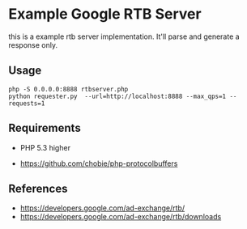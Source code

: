 Example Google RTB Server
=========================

this is a example rtb server implementation. It'll parse and generate a response only.

Usage
-----

````
php -S 0.0.0.0:8888 rtbserver.php
python requester.py  --url=http://localhost:8888 --max_qps=1 --requests=1
````

Requirements
------------

* PHP 5.3 higher

* https://github.com/chobie/php-protocolbuffers

References
----------

* https://developers.google.com/ad-exchange/rtb/
* https://developers.google.com/ad-exchange/rtb/downloads
